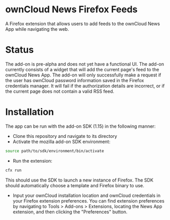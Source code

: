 ownCloud News Firefox Feeds
=================
A Firefox extension that allows users to add feeds to the ownCloud News App while navigating the web.

Status
====
The add-on is pre-alpha and does not yet have a functional UI. The add-on currently consists of a widget that will add the current page's feed to the ownCloud News App. The add-on will only successfully make a request if the user has ownCloud password information saved in the Firefox credentials manager. It will fail if the authorization details are incorrect, or if the current page does not contain a valid RSS feed.

Installation
====
The app can be run with the add-on SDK (1.15) in the following manner:

* Clone this repository and navigate to its directory
* Activate the mozilla add-on SDK environment: 
```sh
source path/to/sdk/environment/bin/activate
```

* Run the extension:
```sh
cfx run
```
This should use the SDK to launch a new instance of Firefox. The SDK should automatically choose a template and Firefox binary to use.

* Input your ownCloud installation location and ownCloud credentials in your Firefox extension preferences. You can find extension preferences by navigating to Tools > Add-ons > Extensions, locating the News App extension, and then clicking the "Preferences" button.
